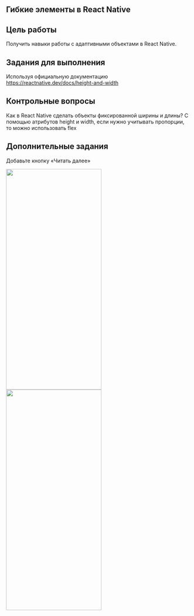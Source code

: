 ## Гибкие элементы в React Native
## Цель работы
Получить навыки работы с адаптивными объектами в React Native.
## Задания для выполнения 
Используя официальную документацию https://reactnative.dev/docs/height-and-width
## Контрольные вопросы
Как в React Native сделать объекты фиксированной ширины и длины?
С помощью атрибутов height и width, если нужно учитывать пропорции, то можно использовать flex
## Дополнительные задания
Добавьте кнопку «Читать далее»

<img src = "https://user-images.githubusercontent.com/70855182/157124488-73039581-af99-4a6f-b1a2-ed8a162e5070.png" width="260" height="600" /> <img src = "https://user-images.githubusercontent.com/70855182/157124553-1cfa7640-057d-4934-a68a-c97b6d5bd1e3.png" width="260" height="600" />
